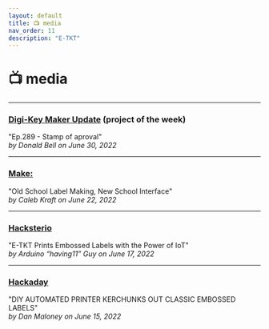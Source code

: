 ```yaml
---
layout: default
title: 📺 media
nav_order: 11
description: "E-TKT"
---
```


# 📺 **media**

----

### <a href="https://www.youtube.com/watch?v=3jpaBhROYGc" target="_blank">Digi-Key Maker Update</a> (project of the week)
"Ep.289 - Stamp of aproval"<br>
*by Donald Bell on June 30, 2022*

----

### <a href="https://makezine.com/article/maker-news/old-school-label-making-new-school-interface/" target="_blank">Make:</a>
"Old School Label Making, New School Interface"<br>
*by Caleb Kraft on June 22, 2022*

----

### <a href="https://www.hackster.io/news/e-tkt-prints-embossed-labels-with-the-power-of-iot-5ad25299cf22" target="_blank">Hacksterio</a>
"E-TKT Prints Embossed Labels with the Power of IoT"<br>
*by Arduino “having11” Guy on June 17, 2022*

----

### <a href="https://hackaday.com/2022/06/15/diy-automated-printer-kerchunks-out-classic-embossed-labels/" target="_blank">Hackaday</a>
"DIY AUTOMATED PRINTER KERCHUNKS OUT CLASSIC EMBOSSED LABELS"<br>
*by Dan Maloney on June 15, 2022*
